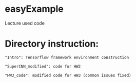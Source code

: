 # easyExample
Lecture used code

# Directory instruction:   
    
    "Intro": Tensorflow framework environment construction
    
    "SuperCNN_modified": code for HW2
	
    "HW3_code": modified code for HW3 (common issues fixed)
